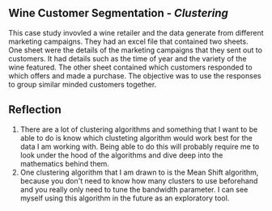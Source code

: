 <h2>Wine Customer Segmentation - <i>Clustering</i> </h2>
This case study invovled a wine retailer and the data generate from different marketing campaigns. They had an excel file that contained two sheets. One sheet were the details of the marketing campaigns that they sent out to customers. It had details such as the time of year and the variety of the wine featured. The other sheet contained which customers responded to which offers and made a purchase. The objective was to use the responses to group similar minded customers together.

<h2>Reflection</h2>
<ol>
  <li> There are a lot of clustering algorithms and something that I want to be able to do is know which clusteting algorithm would work best for the data I am working with. Being able to do this will probably require me to look under the hood of the algorithms and dive deep into the mathematics behind them.
  <li> One clustering algorithm that I am drawn to is the Mean Shift algorithm, because you don't need to know how many clusters to use beforehand and you really only need to tune the bandwidth parameter. I can see myself using this algorithm in the future as an exploratory tool. 
</ol>
